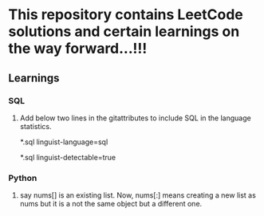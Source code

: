 
# This repository contains LeetCode solutions and certain learnings on the way forward...!!!


## Learnings

### SQL

1. Add below two lines in the gitattributes to include SQL in the language statistics.

	*.sql linguist-language=sql
	
	*.sql linguist-detectable=true

### Python

1. say nums[] is an existing list. Now, nums[:] means creating a new list as nums but it is a not the same object but a different one.